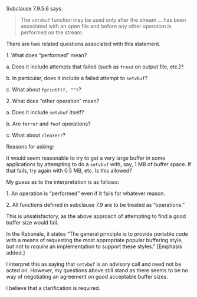 Subclause 7.9.5.6 says:

> The `setvbuf` function may be used only after the stream ... has been associated
> with an open file and before any other operation is performed on the stream.

There are two related questions associated with this statement.

1\. What does “performed” mean?

a. Does it include attempts that failed (such as `fread` on output file, etc.)?

b. In particular, does it include a failed attempt to `setvbuf`?

c. What about `fprintf(f, "")`?

2\. What does “other operation” mean?

a. Does it include `setvbuf` itself?

b. Are `ferror` and `feof` operations?

c. What about `clearerr`?

Reasons for asking:

It would seem reasonable to try to get a very large buffer in some applications
by attempting to do a `setvbuf` with, say, 1 MB of buffer space. If that fails,
try again with 0.5 MB, etc. Is this allowed?

My *guess* as to the interpretation is as follows:

1\. An operation is “performed” even if it fails for whatever reason.

2\. All functions defined in subclause 7.9 are to be treated as “operations.”

This is unsatisfactory, as the above approach of attempting to find a good
buffer size would fail.

In the Rationale, it states “The general principle is to provide portable code
with a means of requesting the most appropriate popular buffering style, but not
to *require* an implementation to support these styles.” \[Emphasis added.\]

I interpret this as saying that `setvbuf` is an advisory call and need not be
acted on. However, my questions above still stand as there seems to be no way of
negotiating an agreement on good acceptable buffer sizes.

I believe that a clarification is required.

